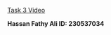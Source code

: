 [Task 3 Video](https://drive.google.com/file/d/1abOejdziCi4_2HuTrF0AShAsryZ5TECh/view?usp=sharing)

**Hassan Fathy Ali  ID: 230537034**
